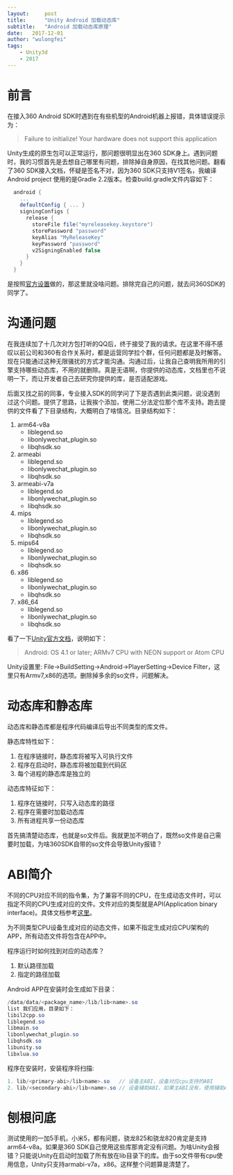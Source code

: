 ```yaml
---
layout:     post
title:      "Unity Android 加载动态库"
subtitle:   "Android 加载动态库原理" 
date:   2017-12-01
author: "wulongfei"
tags:
    - Unity3d
    - 2017
---
```

# 前言
在接入360 Android SDK时遇到在有些机型的Android机器上报错，具体错误提示为：
>Failure to initialize! Your hardware does not support this application

Unity生成的原生包可以正常运行，那问题很明显出在360 SDK身上。遇到问题时，我的习惯首先是去想自己哪里有问题，排除掉自身原因，在找其他问题。翻看了360 SDK接入文档，怀疑是签名不对，因为360 SDK只支持V1签名，我编译Android project 使用的是Gradle 2.2版本。检查build.gradle文件内容如下：
``` gradle
  android {
    ...
    defaultConfig { ... }
    signingConfigs {
      release {
        storeFile file("myreleasekey.keystore")
        storePassword "password"
        keyAlias "MyReleaseKey"
        keyPassword "password"
        v2SigningEnabled false
      }
    }
  }
```
是按照[官方设置](https://developer.android.com/about/versions/nougat/android-7.0.html)做的，那这里就没啥问题。排除完自己的问题，就去问360SDK的同学了。

# 沟通问题
在我连续加了十几次对方包打听的QQ后，终于接受了我的请求。在这里不得不感叹以前公司和360有合作关系时，都是运营同学拉个群，任何问题都是及时解答。现在只能通过这种无限骚扰的方式才能沟通。沟通过后，让我自己查明我所用的引擎支持哪些动态库，不用的就删除。真是无语啊，你提供的动态库，文档里也不说明一下，而让开发者自己去研究你提供的库，是否适配游戏。

后面又找之前的同事，专业接入SDK的同学问了下是否遇到此类问题，说没遇到过这个问题。提供了思路，让我挨个添加，使用二分法定位那个库不支持。跑去提供的文件看了下目录结构，大概明白了啥情况。目录结构如下：

1. arm64-v8a
    - liblegend.so
    - libonlywechat_plugin.so
    - libqhsdk.so
2. armeabi
    - liblegend.so
    - libonlywechat_plugin.so
    - libqhsdk.so
3. armeabi-v7a
    - liblegend.so
    - libonlywechat_plugin.so
    - libqhsdk.so
4. mips
    - liblegend.so
    - libonlywechat_plugin.so
    - libqhsdk.so
5. mips64
    - liblegend.so
    - libonlywechat_plugin.so
    - libqhsdk.so
6. x86
    - liblegend.so
    - libonlywechat_plugin.so
    - libqhsdk.so
7. x86_64
    - liblegend.so
    - libonlywechat_plugin.so
    - libqhsdk.so

看了一下[Unity官方文档](https://unity3d.com/cn/unity/system-requirements)，说明如下：
>Android: OS 4.1 or later; ARMv7 CPU with NEON support or Atom CPU

Unity设置里: File->BuildSetting->Android->PlayerSetting->Device Filter，这里只有Armv7,x86的选项。删除掉多余的so文件，问题解决。

# 动态库和静态库
动态库和静态库都是程序代码编译后导出不同类型的库文件。

静态库特性如下：
1. 在程序链接时，静态库将被写入可执行文件
2. 程序在启动时，静态库将被加载到代码区
3. 每个进程的静态库是独立的

动态库特征如下：
1. 程序在链接时，只写入动态库的路径
2. 程序在需要时加载动态库
3. 所有进程共享一份动态库

首先搞清楚动态库，也就是so文件后。我就更加不明白了，既然so文件是自己需要时加载，为啥360SDK自带的so文件会导致Unity报错？

# ABI简介
不同的CPU对应不同的指令集，为了兼容不同的CPU，在生成动态文件时，可以指定不同的CPU生成对应的文件。文件对应的类型就是API(Application binary interface)。具体文档参考[这里](https://developer.android.com/ndk/guides/abis.html)。

为不同类型CPU设备生成对应的动态文件，如果不指定生成对应CPU架构的APP，所有动态文件将包含在APP中。

程序运行时如何找到对应的动态库？
1. 默认路径加载
2. 指定的路径加载

Android APP在安装时会生成如下目录：
```java
/data/data/<package_name>/lib/lib<name>.so
list 我们应用，目录如下：
libil2cpp.so
liblegend.so
libmain.so
libonlywechat_plugin.so
libqhsdk.so
libunity.so
libxlua.so
```
程序在安装时，安装程序将扫描:
```java
1. lib/<primary-abi>/lib<name>.so   // 设备主ABI，设备对应cpu支持的ABI
2. lib/<secondary-abi>/lib<name>.so // 设备辅助ABI，如果主ABI没有，使用辅助ABI
```

# 刨根问底
测试使用的一加5手机，小米5，都有问题，骁龙825和骁龙820肯定是支持arm64-v8a。如果是360 SDK自己使用这些库那肯定没有问题。为啥Unity会报错？只能说Unity在启动时加载了所有放在lib目录下的库。由于so文件带有cpu使用信息，Unity只支持armabi-v7a，x86。这样整个问题算是清楚了。


